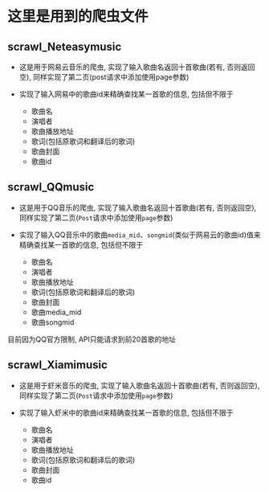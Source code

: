 # 这里是用到的爬虫文件
## scrawl_Neteasymusic
* 这是用于网易云音乐的爬虫, 实现了输入歌曲名返回十首歌曲(若有, 否则返回空), 同样实现了第二页(post请求中添加使用page参数)

* 实现了输入网易中的歌曲id来精确查找某一首歌的信息, 包括但不限于
    * 歌曲名
    * 演唱者
    * 歌曲播放地址
    * 歌词(包括原歌词和翻译后的歌词)
    * 歌曲封面
    * 歌曲id

## scrawl_QQmusic

* 这是用于QQ音乐的爬虫, 实现了输入歌曲名返回十首歌曲(若有, 否则返回空), 同样实现了第二页(`Post`请求中添加使用`page`参数)

* 实现了输入QQ音乐中的歌曲`media_mid`、`songmid`(类似于网易云的歌曲id)值来精确查找某一首歌的信息, 包括但不限于
    * 歌曲名
    * 演唱者
    * 歌曲播放地址
    * 歌词(包括原歌词和翻译后的歌词)
    * 歌曲封面
    * 歌曲media_mid 
    * 歌曲songmid 
    
目前因为QQ官方限制, API只能请求到前20首歌的地址


## scrawl_Xiamimusic

* 这是用于虾米音乐的爬虫, 实现了输入歌曲名返回十首歌曲(若有, 否则返回空), 同样实现了第二页(`Post`请求中添加使用`page`参数)

* 实现了输入虾米中的歌曲id来精确查找某一首歌的信息, 包括但不限于
    * 歌曲名
    * 演唱者
    * 歌曲播放地址
    * 歌词(包括原歌词和翻译后的歌词)
    * 歌曲封面
    * 歌曲id

